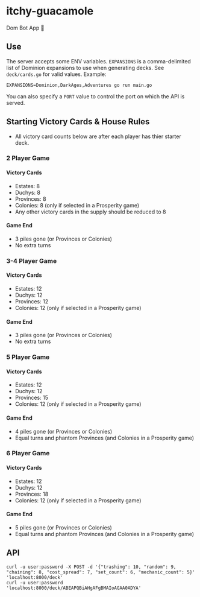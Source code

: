 # itchy-guacamole
Dom Bot App :tada:

## Use

The server accepts some ENV variables.  `EXPANSIONS` is a comma-delimited list
of Dominion expansions to use when generating decks.  See `deck/cards.go` for
valid values.  Example:

```
EXPANSIONS=Dominion,DarkAges,Adventures go run main.go
```

You can also specify a `PORT` value to control the port on which the API is
served.



## Starting Victory Cards & House Rules

* All victory card counts below are after each player has thier starter deck.

### 2 Player Game

#### Victory Cards
* Estates: 8
* Duchys: 8
* Provinces: 8
* Colonies: 8  (only if selected in a Prosperity game)
* Any other victory cards in the supply should be reduced to 8

#### Game End
* 3 piles gone (or Provinces or Colonies) 
* No extra turns

### 3-4 Player Game

#### Victory Cards
* Estates: 12
* Duchys: 12
* Provinces: 12
* Colonies: 12  (only if selected in a Prosperity game)

#### Game End
* 3 piles gone (or Provinces or Colonies) 
* No extra turns

### 5 Player Game

#### Victory Cards
* Estates: 12
* Duchys: 12
* Provinces: 15
* Colonies: 12  (only if selected in a Prosperity game)

#### Game End
* 4 piles gone (or Provinces or Colonies) 
* Equal turns and phantom Provinces (and Colonies in a Prosperity game)

### 6 Player Game

#### Victory Cards
* Estates: 12
* Duchys: 12
* Provinces: 18
* Colonies: 12  (only if selected in a Prosperity game)

#### Game End
* 5 piles gone (or Provinces or Colonies) 
* Equal turns and phantom Provinces (and Colonies in a Prosperity game)

## API

```
curl -u user:password -X POST -d '{"trashing": 10, "random": 9, "chaining": 8, "cost_spread": 7, "set_count": 6, "mechanic_count": 5}' 'localhost:8000/deck'
curl -u user:password 'localhost:8000/deck/ABEAPQBiAHgAFgBMAIoAGAA0ADYA'
```
